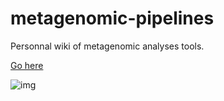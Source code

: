 # metagenomic-pipelines

Personnal wiki of metagenomic analyses tools.

[Go here](https://github.com/jsgounot/metagenomic-pipelines/wiki)

![img](https://external-preview.redd.it/qNro9yiRH7qENud3XS2kQm32fcPJCVdRB57pum8q_VY.jpg?auto=webp&s=5e933a8fe83ebbee8d65e6b1f02cb680d7aee583)

